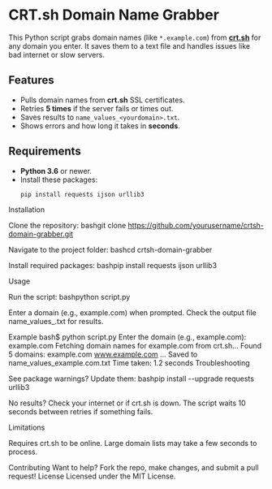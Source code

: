 # CRT.sh Domain Name Grabber

This Python script grabs domain names (like `*.example.com`) from **[crt.sh](https://crt.sh)** for any domain you enter. It saves them to a text file and handles issues like bad internet or slow servers.

## Features
- Pulls domain names from **crt.sh** SSL certificates.
- Retries **5 times** if the server fails or times out.
- Saves results to `name_values_<yourdomain>.txt`.
- Shows errors and how long it takes in **seconds**.

## Requirements
- **Python 3.6** or newer.
- Install these packages:
  ```bash
  pip install requests ijson urllib3
Installation

Clone the repository:
bashgit clone https://github.com/yourusername/crtsh-domain-grabber.git

Navigate to the project folder:
bashcd crtsh-domain-grabber

Install required packages:
bashpip install requests ijson urllib3


Usage

Run the script:
bashpython script.py

Enter a domain (e.g., example.com) when prompted.
Check the output file name_values_<yourdomain>.txt for results.

Example
bash$ python script.py
Enter the domain (e.g., example.com): example.com
Fetching domain names for example.com from crt.sh...
Found 5 domains:
example.com
www.example.com
...
Saved to name_values_example.com.txt
Time taken: 1.2 seconds
Troubleshooting

See package warnings? Update them:
bashpip install --upgrade requests urllib3

No results? Check your internet or if crt.sh is down.
The script waits 10 seconds between retries if something fails.

Limitations

Requires crt.sh to be online.
Large domain lists may take a few seconds to process.

Contributing
Want to help? Fork the repo, make changes, and submit a pull request!
License
Licensed under the MIT License.
